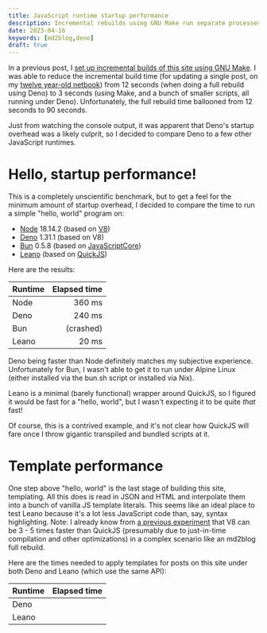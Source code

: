 ```yaml
---
title: JavaScript runtime startup performance
description: Incremental rebuilds using GNU Make run separate processes for each task. So how does startup time compare between Node, Deno, Bun, and Leano?
date: 2023-04-16
keywords: [md2blog,deno]
draft: true
---
```

In a previous post, I [set up incremental builds of this site using GNU Make](speeding-up-rebuilds-2.md). I was able to reduce the incremental build time (for updating a single post, on my [twelve year-old netbook](../programming-languages/minimal-dev-env-4.md#hello-netbook)) from 12 seconds (when doing a full rebuild using Deno) to 3 seconds (using Make, and a bunch of smaller scripts, all running under Deno). Unfortunately, the full rebuild time ballooned from 12 seconds to 90 seconds.

Just from watching the console output, it was apparent that Deno's startup overhead was a likely culprit, so I decided to compare Deno to a few other JavaScript runtimes.

# Hello, startup performance!
This is a completely unscientific benchmark, but to get a feel for the minimum amount of startup overhead, I decided to compare the time to run a simple "hello, world" program on:

* [Node](https://nodejs.org/) 18.14.2 (based on [V8](https://v8.dev/))
* [Deno](https://deno.land/) 1.31.1 (based on V8)
* [Bun](https://bun.sh/) 0.5.8 (based on [JavaScriptCore](https://developer.apple.com/documentation/javascriptcore))
* [Leano](../programming-languages/minimal-dev-env-3.md#success-and-leano) (based on [QuickJS](https://bellard.org/quickjs/))

Here are the results:

| Runtime | Elapsed time |
| :-- | --: |
| Node | 360 ms |
| Deno | 240 ms |
| Bun | (crashed) |
| Leano | 20 ms |

Deno being faster than Node definitely matches my subjective experience. Unfortunately for Bun, I wasn't able to get it to run under Alpine Linux (either installed via the bun.sh script or installed via Nix).

Leano is a minimal (barely functional) wrapper around QuickJS, so I figured it would be fast for a "hello, world", but I wasn't expecting it to be quite *that* fast!

Of course, this is a contrived example, and it's not clear how QuickJS will fare once I throw gigantic transpiled and bundled scripts at it.

# Template performance
One step above "hello, world" is the last stage of building this site, templating. All this does is read in JSON and HTML and interpolate them into a bunch of vanilla JS template literals. This seems like an ideal place to test Leano because it's a lot less JavaScript code than, say, syntax highlighting. Note: I already know from [a previous experiment](../programming-languages/minimal-dev-env-4.md#performance) that V8 can be 3 - 5 times faster than QuickJS (presumably due to just-in-time compilation and other optimizations) in a complex scenario like an md2blog full rebuild.

Here are the times needed to apply templates for posts on this site under both Deno and Leano (which use the same API):

| Runtime | Elapsed time |
| :-- | --: |
| Deno | |
| Leano | |

